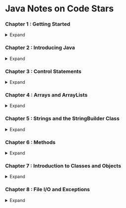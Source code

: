 # Java Notes on Code Stars

### Chapter 1 : Getting Started

<details>
<summary>Expand</summary>


##### Section Overview

<details>
<summary>Expand</summary>
1. 
    1. 
        1. 
    1. 
1. 
    1. 
        1. 
    1. 
1. 
    1. 
        1. 
    1. 
1. 
    1. 
        1. 
    1. 

</details>

</details>

### Chapter 2 : Introducing Java

<details>
<summary>Expand</summary>


##### Section Overview

<details>
<summary>Expand</summary>
1. 
    1. 
        1. 
    1. 
1. 
    1. 
        1. 
    1. 
1. 
    1. 
        1. 
    1. 
1. 
    1. 
        1. 
    1. 

</details>

##### Saying "Hello" to Java

<details>
<summary>Expand</summary>
1. 
    1. 
        1. 
    1. 
1. 
    1. 
        1. 
    1. 
1. 
    1. 
        1. 
    1. 
1. 
    1. 
        1. 
    1. 

</details>

##### Variables, Constants, and Data Types

<details>
<summary>Expand</summary>
1. 
    1. 
        1. 
    1. 
1. 
    1. 
        1. 
    1. 
1. 
    1. 
        1. 
    1. 
1. 
    1. 
        1. 
    1. 

</details>

##### Primitive Versus Reference Types

<details>
<summary>Expand</summary>
1. 
    1. 
        1. 
    1. 
1. 
    1. 
        1. 
    1. 
1. 
    1. 
        1. 
    1. 
1. 
    1. 
        1. 
    1. 

</details>

##### Comments

<details>
<summary>Expand</summary>
1. 
    1. 
        1. 
    1. 
1. 
    1. 
        1. 
    1. 
1. 
    1. 
        1. 
    1. 
1. 
    1. 
        1. 
    1. 

</details>

##### Arithmetic Operators

<details>
<summary>Expand</summary>
1. 
    1. 
        1. 
    1. 
1. 
    1. 
        1. 
    1. 
1. 
    1. 
        1. 
    1. 
1. 
    1. 
        1. 
    1. 

</details>

##### Relational Operators

<details>
<summary>Expand</summary>
1. 
    1. 
        1. 
    1. 
1. 
    1. 
        1. 
    1. 
1. 
    1. 
        1. 
    1. 
1. 
    1. 
        1. 
    1. 

</details>

##### Logical Operators

<details>
<summary>Expand</summary>
1. 
    1. 
        1. 
    1. 
1. 
    1. 
        1. 
    1. 
1. 
    1. 
        1. 
    1. 
1. 
    1. 
        1. 
    1. 

</details>

##### User Input

<details>
<summary>Expand</summary>
1. 
    1. 
        1. 
    1. 
1. 
    1. 
        1. 
    1. 
1. 
    1. 
        1. 
    1. 
1. 
    1. 
        1. 
    1. 

</details>

##### Project - Average of Three

<details>
<summary>Expand</summary>
1. 
    1. 
        1. 
    1. 
1. 
    1. 
        1. 
    1. 
1. 
    1. 
        1. 
    1. 
1. 
    1. 
        1. 
    1. 

</details>

##### Project - Mad Libs Clone

<details>
<summary>Expand</summary>
1. 
    1. 
        1. 
    1. 
1. 
    1. 
        1. 
    1. 
1. 
    1. 
        1. 
    1. 
1. 
    1. 
        1. 
    1. 

</details>

</details>

### Chapter 3 : Control Statements

<details>
<summary>Expand</summary>

##### Control Statements Overview

<details>
<summary>Expand</summary>
1. 
    1. 
        1. 
    1. 
1. 
    1. 
        1. 
    1. 
1. 
    1. 
        1. 
    1. 
1. 
    1. 
        1. 
    1. 

</details>

##### Selection Control Statements

<details>
<summary>Expand</summary>
1. 
    1. 
        1. 
    1. 
1. 
    1. 
        1. 
    1. 
1. 
    1. 
        1. 
    1. 
1. 
    1. 
        1. 
    1. 

</details>

##### Repetition Control Statements

<details>
<summary>Expand</summary>
1. 
    1. 
        1. 
    1. 
1. 
    1. 
        1. 
    1. 
1. 
    1. 
        1. 
    1. 
1. 
    1. 
        1. 
    1. 

</details>

##### Continue and Break Statements

<details>
<summary>Expand</summary>
1. 
    1. 
        1. 
    1. 
1. 
    1. 
        1. 
    1. 
1. 
    1. 
        1. 
    1. 
1. 
    1. 
        1. 
    1. 

</details>

##### Random Numbers (Side Topic)

<details>
<summary>Expand</summary>
1. 
    1. 
        1. 
    1. 
1. 
    1. 
        1. 
    1. 
1. 
    1. 
        1. 
    1. 
1. 
    1. 
        1. 
    1. 

</details>

##### Project - Learning Packages of the Month Club

<details>
<summary>Expand</summary>
1. 
    1. 
        1. 
    1. 
1. 
    1. 
        1. 
    1. 
1. 
    1. 
        1. 
    1. 
1. 
    1. 
        1. 
    1. 

</details>

##### Project - Divisible by Three

<details>
<summary>Expand</summary>
1. 
    1. 
        1. 
    1. 
1. 
    1. 
        1. 
    1. 
1. 
    1. 
        1. 
    1. 
1. 
    1. 
        1. 
    1. 

</details>

##### Project - Guess the Number

<details>
<summary>Expand</summary>
1. 
    1. 
        1. 
    1. 
1. 
    1. 
        1. 
    1. 
1. 
    1. 
        1. 
    1. 
1. 
    1. 
        1. 
    1. 

</details>

</details>

### Chapter 4 : Arrays and ArrayLists

<details>
<summary>Expand</summary>

##### Array

<details>
<summary>Expand</summary>
1. 
    1. 
        1. 
    1. 
1. 
    1. 
        1. 
    1. 
1. 
    1. 
        1. 
    1. 
1. 
    1. 
        1. 
    1. 

</details>

##### ArrayLists

<details>
<summary>Expand</summary>
1. 
    1. 
        1. 
    1. 
1. 
    1. 
        1. 
    1. 
1. 
    1. 
        1. 
    1. 
1. 
    1. 
        1. 
    1. 

</details>

##### Wrapper Classes

<details>
<summary>Expand</summary>
1. 
    1. 
        1. 
    1. 
1. 
    1. 
        1. 
    1. 
1. 
    1. 
        1. 
    1. 
1. 
    1. 
        1. 
    1. 

</details>

##### Project - Working with Arrays

<details>
<summary>Expand</summary>
1. 
    1. 
        1. 
    1. 
1. 
    1. 
        1. 
    1. 
1. 
    1. 
        1. 
    1. 
1. 
    1. 
        1. 
    1. 

</details>

##### Project - Working with ArrayLists

<details>
<summary>Expand</summary>
1. 
    1. 
        1. 
    1. 
1. 
    1. 
        1. 
    1. 
1. 
    1. 
        1. 
    1. 
1. 
    1. 
        1. 
    1. 

</details>

##### Project - Parallel Arrays/ArrayLists

<details>
<summary>Expand</summary>
1. 
    1. 
        1. 
    1. 
1. 
    1. 
        1. 
    1. 
1. 
    1. 
        1. 
    1. 
1. 
    1. 
        1. 
    1. 

</details>

</details>

### Chapter 5 : Strings and the StringBuilder Class

<details>
<summary>Expand</summary>

##### String Methods, Part 1

<details>
<summary>Expand</summary>
1. 
    1. 
        1. 
    1. 
1. 
    1. 
        1. 
    1. 
1. 
    1. 
        1. 
    1. 
1. 
    1. 
        1. 
    1. 

</details>

##### String Methods, Part 2

<details>
<summary>Expand</summary>
1. 
    1. 
        1. 
    1. 
1. 
    1. 
        1. 
    1. 
1. 
    1. 
        1. 
    1. 
1. 
    1. 
        1. 
    1. 

</details>

##### The StringBuilder Class

<details>
<summary>Expand</summary>
1. 
    1. 
        1. 
    1. 
1. 
    1. 
        1. 
    1. 
1. 
    1. 
        1. 
    1. 
1. 
    1. 
        1. 
    1. 

</details>

##### Project - Name Permutations

<details>
<summary>Expand</summary>
1. 
    1. 
        1. 
    1. 
1. 
    1. 
        1. 
    1. 
1. 
    1. 
        1. 
    1. 
1. 
    1. 
        1. 
    1. 

</details>

</details>

### Chapter 6 : Methods

<details>
<summary>Expand</summary>

##### User-Defined Methods, Part 1

<details>
<summary>Expand</summary>
1. 
    1. 
        1. 
    1. 
1. 
    1. 
        1. 
    1. 
1. 
    1. 
        1. 
    1. 
1. 
    1. 
        1. 
    1. 

</details>

##### User-Defined Methods, Part 2

<details>
<summary>Expand</summary>
1. 
    1. 
        1. 
    1. 
1. 
    1. 
        1. 
    1. 
1. 
    1. 
        1. 
    1. 
1. 
    1. 
        1. 
    1. 

</details>

##### Method Calls and Recursion

<details>
<summary>Expand</summary>
1. 
    1. 
        1. 
    1. 
1. 
    1. 
        1. 
    1. 
1. 
    1. 
        1. 
    1. 
1. 
    1. 
        1. 
    1. 

</details>

##### 2D Arrays (Side Topic)

<details>
<summary>Expand</summary>
1. 
    1. 
        1. 
    1. 
1. 
    1. 
        1. 
    1. 
1. 
    1. 
        1. 
    1. 
1. 
    1. 
        1. 
    1. 

</details>

##### Project - Sum of Elements

<details>
<summary>Expand</summary>
1. 
    1. 
        1. 
    1. 
1. 
    1. 
        1. 
    1. 
1. 
    1. 
        1. 
    1. 
1. 
    1. 
        1. 
    1. 

</details>

##### Project - Tic-Tac-Toe

<details>
<summary>Expand</summary>
1. 
    1. 
        1. 
    1. 
1. 
    1. 
        1. 
    1. 
1. 
    1. 
        1. 
    1. 
1. 
    1. 
        1. 
    1. 

</details>

</details>

### Chapter 7 : Introduction to Classes and Objects

<details>
<summary>Expand</summary>

##### Basics of OOP (Object-Oriented Programming)

<details>
<summary>Expand</summary>
1. 
    1. 
        1. 
    1. 
1. 
    1. 
        1. 
    1. 
1. 
    1. 
        1. 
    1. 
1. 
    1. 
        1. 
    1. 

</details>

##### Encapsulation: Fields and Methods

<details>
<summary>Expand</summary>
1. 
    1. 
        1. 
    1. 
1. 
    1. 
        1. 
    1. 
1. 
    1. 
        1. 
    1. 
1. 
    1. 
        1. 
    1. 

</details>

##### A Rectangle Class

<details>
<summary>Expand</summary>
1. 
    1. 
        1. 
    1. 
1. 
    1. 
        1. 
    1. 
1. 
    1. 
        1. 
    1. 
1. 
    1. 
        1. 
    1. 

</details>

##### A Book Class

<details>
<summary>Expand</summary>
1. 
    1. 
        1. 
    1. 
1. 
    1. 
        1. 
    1. 
1. 
    1. 
        1. 
    1. 
1. 
    1. 
        1. 
    1. 

</details>

##### Project - A BankAccount Class

<details>
<summary>Expand</summary>
1. 
    1. 
        1. 
    1. 
1. 
    1. 
        1. 
    1. 
1. 
    1. 
        1. 
    1. 
1. 
    1. 
        1. 
    1. 

</details>

##### Project - An IceCream Class

<details>
<summary>Expand</summary>
1. 
    1. 
        1. 
    1. 
1. 
    1. 
        1. 
    1. 
1. 
    1. 
        1. 
    1. 
1. 
    1. 
        1. 
    1. 

</details>

##### Project - A Circle Class

<details>
<summary>Expand</summary>
1. 
    1. 
        1. 
    1. 
1. 
    1. 
        1. 
    1. 
1. 
    1. 
        1. 
    1. 
1. 
    1. 
        1. 
    1. 

</details>

</details>

### Chapter 8 : File I/O and Exceptions

<details>
<summary>Expand</summary>

##### File Input

<details>
<summary>Expand</summary>
1. 
    1. 
        1. 
    1. 
1. 
    1. 
        1. 
    1. 
1. 
    1. 
        1. 
    1. 
1. 
    1. 
        1. 
    1. 

</details>

##### File Output

<details>
<summary>Expand</summary>
1. 
    1. 
        1. 
    1. 
1. 
    1. 
        1. 
    1. 
1. 
    1. 
        1. 
    1. 
1. 
    1. 
        1. 
    1. 

</details>

##### More File I/O

<details>
<summary>Expand</summary>
1. 
    1. 
        1. 
    1. 
1. 
    1. 
        1. 
    1. 
1. 
    1. 
        1. 
    1. 
1. 
    1. 
        1. 
    1. 

</details>

##### Project - Creating Rectangles from File

<details>
<summary>Expand</summary>
1. 
    1. 
        1. 
    1. 
1. 
    1. 
        1. 
    1. 
1. 
    1. 
        1. 
    1. 
1. 
    1. 
        1. 
    1. 

</details>

##### Project - Creating Circles from File

<details>
<summary>Expand</summary>
1. 
    1. 
        1. 
    1. 
1. 
    1. 
        1. 
    1. 
1. 
    1. 
        1. 
    1. 
1. 
    1. 
        1. 
    1. 

</details>

</details>

